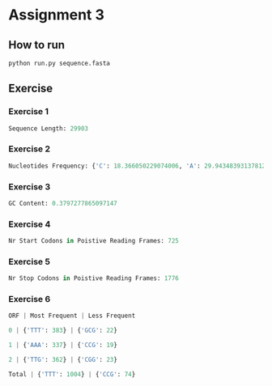 # Assignment 3

## How to run

```sh
python run.py sequence.fasta
```

## Exercise

### Exercise 1

```py
Sequence Length: 29903
```

### Exercise 2

```py
Nucleotides Frequency: {'C': 18.366050229074006, 'A': 29.943483931378122, 'T': 32.083737417650404, 'G': 19.60672842189747}
```

### Exercise 3

```py
GC Content: 0.3797277865097147
```

### Exercise 4

```py
Nr Start Codons in Poistive Reading Frames: 725
```
 
### Exercise 5

```py
Nr Stop Codons in Poistive Reading Frames: 1776
```
 
### Exercise 6

```py
ORF | Most Frequent | Less Frequent

0 | {'TTT': 383} | {'GCG': 22}

1 | {'AAA': 337} | {'CCG': 19}

2 | {'TTG': 362} | {'CGG': 23}

Total | {'TTT': 1004} | {'CCG': 74}
```